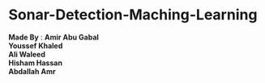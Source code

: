 # Sonar-Detection-Maching-Learning
<strong>Made By</strong> : 
<strong>Amir Abu Gabal</strong> <br>
<strong>Youssef Khaled</strong> <br>
<strong>Ali Waleed</strong><br>
<strong>Hisham Hassan</strong><br>
<strong>Abdallah Amr</strong><br>
